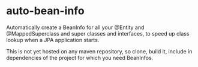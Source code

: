 # auto-bean-info
Automatically create a BeanInfo for all your @Entity and @MappedSuperclass and super classes and interfaces, to speed up class lookup when a JPA application starts.

This is not yet hosted on any maven repository, so clone, build it, include in dependencies of the project for which you need BeanInfos.


